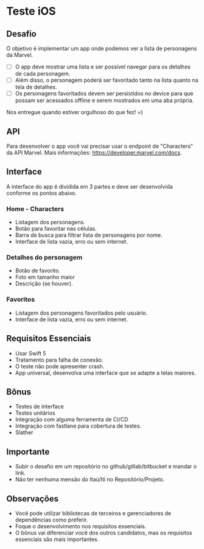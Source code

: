 # Teste iOS

## Desafio
O objetivo é implementar um app onde podemos ver a lista de personagens da Marvel.

 - [ ] O app deve mostrar uma lista e ser possível navegar para os detalhes de cada personagem. 
- [ ] Além disso, o personagem poderá ser favoritado tanto na lista quanto na tela de detalhes. 
- [ ] Os personagens favoritados devem ser persistidos no device para que possam ser acessados offline e serem mostrados em uma aba própria.

Nos entregue quando estiver orgulhoso do que fez! =)

## API
Para desenvolver o app você vai precisar usar o endpoint de "Characters" da API Marvel. Mais informações: https://developer.marvel.com/docs.

## Interface
A interface do app é dividida em 3 partes e deve ser desenvolvida conforme os pontos abaixo.

### Home - Characters
* Listagem dos personagens.
* Botão para favoritar nas células.
* Barra de busca para filtrar lista de personagens por nome.
* Interface de lista vazia, erro ou sem internet.

### Detalhes do personagem
* Botão de favorito.
* Foto em tamanho maior
* Descrição (se houver).

### Favoritos
* Listagem dos personagens favoritados pelo usuário.
* Interface de lista vazia, erro ou sem internet.

## Requisitos Essenciais
* Usar Swift 5
* Tratamento para falha de conexão.
* O teste não pode apresenter crash.
* App universal, desenvolva uma interface que se adapte a telas maiores.

## Bônus
* Testes de interface
* Testes unitários
* Integração com alguma ferramenta de CI/CD
* Integração com fastlane para cobertura de testes.
* Slather

## Importante
* Subir o desafio em um repositório no github/gitlab/bitbucket e mandar o link.
* Não ter nenhuma mensão do Itaú/Iti no Repositório/Projeto.

## Observações
* Você pode utilizar bibliotecas de terceiros e gerenciadores de dependências como preferir.
* Foque o desenvolvimento nos requisitos essenciais. 
* O bônus vai diferenciar você dos outros candidatos, mas os requisitos essenciais são mais importantes.
